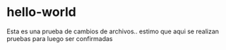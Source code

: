 # hello-world

Esta es una prueba de cambios de archivos.. estimo que aqui se realizan pruebas para luego ser confirmadas
